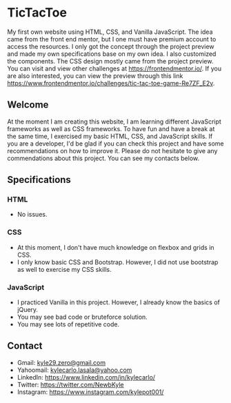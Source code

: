 # TicTacToe
My first own website using HTML, CSS, and Vanilla JavaScript. The idea came from the front end mentor, but I one must have
premium account to access the resources. I only got the concept through the project preview and made my own specifications
base on my own idea. I also customized the components. The CSS design mostly came from the project preview. You can visit 
and view other challenges at https://frontendmentor.io/. If you are also interested, you can view the preview through this
link https://www.frontendmentor.io/challenges/tic-tac-toe-game-Re7ZF_E2v.

## Welcome
At the moment I am creating this website, I am learning different JavaScript frameworks as well as CSS frameworks.
To have fun and have a break at the same time, I exercised my basic HTML, CSS, and JavaScript skills. If you are a developer,
I'd be glad if you can check this project and have some recommendations on how to improve it. Please do not hesitate to 
give any commendations about this project. You can see my contacts below.

## Specifications
### HTML
  - No issues.
### CSS
  - At this moment, I don't have much knowledge on flexbox and grids in CSS. 
  - I only know basic CSS and Bootstrap. However, I did not use bootstrap as well to exercise my CSS skills.
### JavaScript
  - I practiced Vanilla in this project. However, I already know the basics of jQuery.
  - You may see bad code or bruteforce solution.
  - You may see lots of repetitive code.

## Contact
  - Gmail: kyle29.zero@gmail.com
  - Yahoomail: kylecarlo.lasala@yahoo.com
  - LinkedIn: https://www.linkedin.com/in/kylecarlo/
  - Twitter: https://twitter.com/NewbKyle
  - Instagram: https://www.instagram.com/kylepot001/
